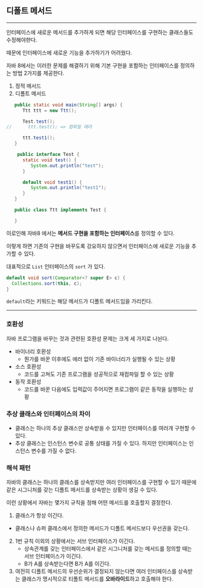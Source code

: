 ## 디폴트 메서드

---

인터페이스에 새로운 메서드를 추가하게 되면 해당 인터페이스를 구현하는 클래스들도 수정해야햔다.

때문에 인터페이스에 새로운 기능을 추가하기가 어려웠다.

자바 8에서는 이러한 문제를 해결하기 위해 기본 구현을 포함하는 인터페이스를 정의하는 방법 2가지를 제공한다.

1. 정적 메서드
2. 디폴트 메서드

```java
   public static void main(String[] args) {
      Ttt ttt = new Ttt();

      Test.test();
//      ttt.test(); => 컴파일 에러

      ttt.test1();
   }

    public interface Test {
      static void test() {
         System.out.println("test");
      }

      default void test1() {
         System.out.println("test1");
      }
   }

   public class Ttt implements Test {

   }
```

이로인해 자바8 에서는 **메서드 구현을 포함하는 인터페이스**를 정의할 수 있다.

이렇게 하면 기존의 구현을 바꾸도록 강요하지 않으면서 인터페이스에 새로운 기능을 추가할 수 있다.

대표적으로 `List` 인터페이스의 `sort` 가 있다.

```java
default void sort(Comparator<? super E> c) {
  Collections.sort(this, c);
}
```

`default`라는 키워드는 해당 메서드가 디폴트 메서드임을 가리킨다.

---

### 호환성

자바 프로그램을 바꾸는 것과 관련된 호환성 문제는 크게 세 가지로 나뉜다.

- 바이너리 호환성
  - 뭔가를 바꾼 이후에도 에러 없이 기존 바이너리가 실행될 수 있는 상황
- 소스 호환성
  - 코드를 고쳐도 기존 프로그램을 성공적으로 재컴파일 할 수 있는 상황
- 동작 호환성
  - 코드를 바꾼 다음에도 입력값이 주어지면 프로그램이 같은 동작을 실행하는 상황

### 추상 클래스와 인터페이스의 차이

- 클래스는 하나의 추상 클래스만 상속받을 수 있지만 인터페이스를 여러개 구현할 수 있다.
- 추상 클래스는 인스턴스 변수로 공통 상태를 가질 수 있다. 하지만 인터페이스는 인스턴스 변수를 가질 수 없다.

### 해석 패턴

자바의 클래스는 하나의 클래스를 상속받지만 여러 인터페이스를 구현할 수 있기 때문에 같은 시그니처를 갖는 디폴트 메서드를 상속받는 상황이 생길 수 있다.

이런 상황에서 자바는 몇가지 규칙을 정해 어떤 메서드를 호출할지 결정한다.

1. 클래스가 항상 이긴다.

- 클래스나 슈퍼 클래스에서 정의한 메서드가 디폴트 메서드보다 우선권을 갖는다.

2. 1번 규칙 이외의 상황에서는 서브 인터페이스가 이긴다.
   - 상속관계를 갖는 인터페이스에서 같은 시그니처를 갖는 메서드를 정의할 때는 서브 인터페이스가 이긴다.
   - B가 A를 상속받는다면 B가 A를 이긴다.
3. 여전히 디폴트 메서드의 우선순위가 결정되지 않는다면 여러 인터페이스를 상속받는 클래스가 명시적으로 티폴트 메서드를 **오바라이드**하고 호출해야 한다.

